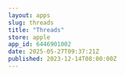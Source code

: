 ```yaml
---
layout: apps
slug: threads
title: "Threads"
store: apple
app_id: 6446901002
date: 2025-05-27T09:37:21Z
published: 2023-12-14T08:00:00Z
---
```

